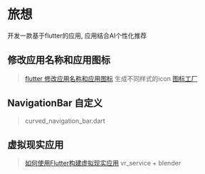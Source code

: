 # 旅想

开发一款基于flutter的应用, 应用结合AI个性化推荐

## 修改应用名称和应用图标

> [flutter 修改应用名称和应用图标](https://juejin.cn/post/7220688635142455356)
> 生成不同样式的icon [图标工厂](https://icon.wuruihong.com/icon?utm_source=4rq1bHIs#/google_vignette)

## NavigationBar 自定义

> curved_navigation_bar.dart

## 虚拟现实应用

> [如何使用Flutter构建虚拟现实应用](https://juejin.cn/post/7315123760846143539) vr_service + blender
